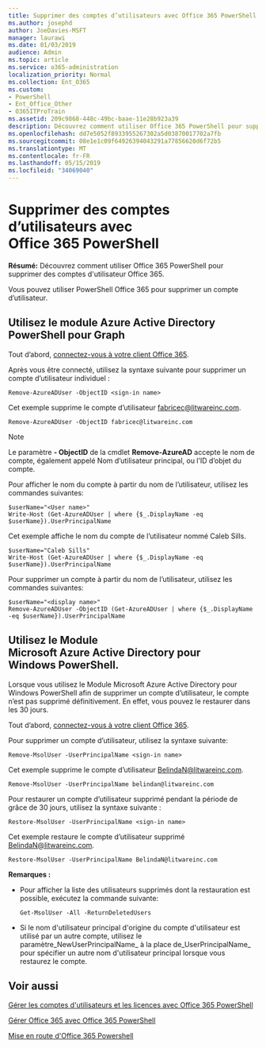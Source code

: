 ```yaml
---
title: Supprimer des comptes d’utilisateurs avec Office 365 PowerShell
ms.author: josephd
author: JoeDavies-MSFT
manager: laurawi
ms.date: 01/03/2019
audience: Admin
ms.topic: article
ms.service: o365-administration
localization_priority: Normal
ms.collection: Ent_O365
ms.custom:
- PowerShell
- Ent_Office_Other
- O365ITProTrain
ms.assetid: 209c9868-448c-49bc-baae-11e28b923a39
description: Découvrez comment utiliser Office 365 PowerShell pour supprimer des comptes d'utilisateur Office 365.
ms.openlocfilehash: dd7e5052f8933955267302a5d03870017702a7fb
ms.sourcegitcommit: 08e1e1c09f64926394043291a77856620d6f72b5
ms.translationtype: MT
ms.contentlocale: fr-FR
ms.lasthandoff: 05/15/2019
ms.locfileid: "34069040"
---
```

# <a name="delete-user-accounts-with-office-365-powershell"></a>Supprimer des comptes d’utilisateurs avec Office 365 PowerShell

**Résumé:** Découvrez comment utiliser Office 365 PowerShell pour supprimer des comptes d'utilisateur Office 365.
  
Vous pouvez utiliser PowerShell Office 365 pour supprimer un compte d’utilisateur.

   
## <a name="use-the-azure-active-directory-powershell-for-graph-module"></a>Utilisez le module Azure Active Directory PowerShell pour Graph

Tout d’abord, [connectez-vous à votre client Office 365](connect-to-office-365-powershell.md#connect-with-the-azure-active-directory-powershell-for-graph-module).

Après vous être connecté, utilisez la syntaxe suivante pour supprimer un compte d’utilisateur individuel :
  
```
Remove-AzureADUser -ObjectID <sign-in name>
```

Cet exemple supprime le compte d’utilisateur fabricec@litwareinc.com.
  
```
Remove-AzureADUser -ObjectID fabricec@litwareinc.com
```

> [!NOTE]
> Le paramètre **- ObjectID** de la cmdlet **Remove-AzureAD** accepte le nom de compte, également appelé Nom d’utilisateur principal, ou l’ID d’objet du compte.
  
Pour afficher le nom du compte à partir du nom de l’utilisateur, utilisez les commandes suivantes:
  
```
$userName="<User name>"
Write-Host (Get-AzureADUser | where {$_.DisplayName -eq $userName}).UserPrincipalName
```

Cet exemple affiche le nom du compte de l’utilisateur nommé Caleb Sills.
  
```
$userName="Caleb Sills"
Write-Host (Get-AzureADUser | where {$_.DisplayName -eq $userName}).UserPrincipalName
```

Pour supprimer un compte à partir du nom de l’utilisateur, utilisez les commandes suivantes:
  
```
$userName="<display name>"
Remove-AzureADUser -ObjectID (Get-AzureADUser | where {$_.DisplayName -eq $userName}).UserPrincipalName
```

## <a name="use-the-microsoft-azure-active-directory-module-for-windows-powershell"></a>Utilisez le Module Microsoft Azure Active Directory pour Windows PowerShell.

Lorsque vous utilisez le Module Microsoft Azure Active Directory pour Windows PowerShell afin de supprimer un compte d’utilisateur, le compte n’est pas supprimé définitivement. En effet, vous pouvez le restaurer dans les 30 jours.

Tout d’abord, [connectez-vous à votre client Office 365](connect-to-office-365-powershell.md#connect-with-the-microsoft-azure-active-directory-module-for-windows-powershell).


Pour supprimer un compte d’utilisateur, utilisez la syntaxe suivante:
  
```
Remove-MsolUser -UserPrincipalName <sign-in name>
```

Cet exemple supprime le compte d’utilisateur BelindaN@litwareinc.com.
  
```
Remove-MsolUser -UserPrincipalName belindan@litwareinc.com
```

Pour restaurer un compte d’utilisateur supprimé pendant la période de grâce de 30 jours, utilisez la syntaxe suivante :
  
```
Restore-MsolUser -UserPrincipalName <sign-in name>
```

Cet exemple restaure le compte d’utilisateur supprimé BelindaN@litwareinc.com.
  
```
Restore-MsolUser -UserPrincipalName BelindaN@litwareinc.com
```

 **Remarques :**
  
- Pour afficher la liste des utilisateurs supprimés dont la restauration est possible, exécutez la commande suivante:
    
  ```
  Get-MsolUser -All -ReturnDeletedUsers
  ```

- Si le nom d'utilisateur principal d'origine du compte d'utilisateur est utilisé par un autre compte, utilisez le paramètre_NewUserPrincipalName_ à la place de_UserPrincipalName_ pour spécifier un autre nom d'utilisateur principal lorsque vous restaurez le compte.


## <a name="see-also"></a>Voir aussi

[Gérer les comptes d'utilisateurs et les licences avec Office 365 PowerShell](manage-user-accounts-and-licenses-with-office-365-powershell.md)
  
[Gérer Office 365 avec Office 365 PowerShell](manage-office-365-with-office-365-powershell.md)
  
[Mise en route d'Office 365 Powershell](getting-started-with-office-365-powershell.md)

